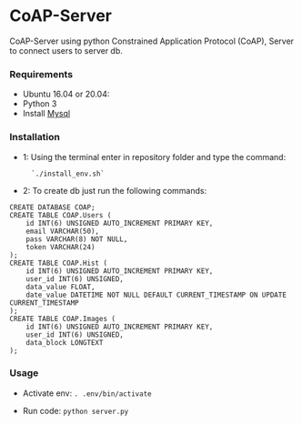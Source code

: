 # CoAP-Server
CoAP-Server using python
Constrained Application Protocol (CoAP), Server to connect users to server db.

### Requirements
      
  * Ubuntu 16.04 or 20.04:
  * Python 3
  * Install [Mysql](https://www.digitalocean.com/community/tutorials/how-to-install-mysql-on-ubuntu-20-04-pt)

### Installation
- 1: Using the terminal enter in repository folder and type the command:

		`./install_env.sh`
- 2: To create db just run the following commands:
```mysql
CREATE DATABASE COAP;
CREATE TABLE COAP.Users (
    id INT(6) UNSIGNED AUTO_INCREMENT PRIMARY KEY,
    email VARCHAR(50),
    pass VARCHAR(8) NOT NULL,
    token VARCHAR(24)
);
CREATE TABLE COAP.Hist (
    id INT(6) UNSIGNED AUTO_INCREMENT PRIMARY KEY,
    user_id INT(6) UNSIGNED,
    data_value FLOAT,
    date_value DATETIME NOT NULL DEFAULT CURRENT_TIMESTAMP ON UPDATE CURRENT_TIMESTAMP
);
CREATE TABLE COAP.Images (
    id INT(6) UNSIGNED AUTO_INCREMENT PRIMARY KEY,
    user_id INT(6) UNSIGNED,
    data_block LONGTEXT
);
```

### Usage
  
  * Activate env: `. .env/bin/activate`
  
  * Run code: `python server.py`
